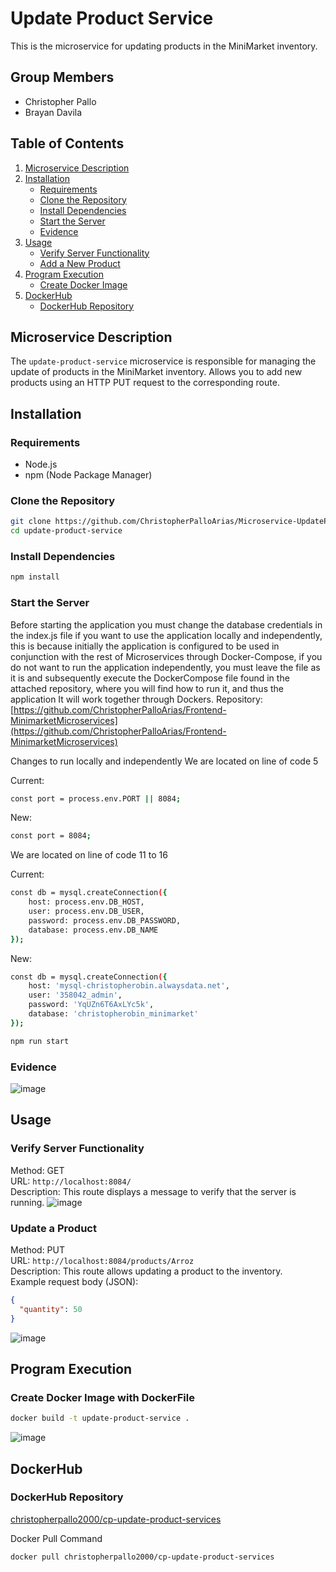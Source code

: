 # Update Product Service

This is the microservice for updating products in the MiniMarket inventory.

## Group Members

- Christopher Pallo
- Brayan Davila

## Table of Contents

1. [Microservice Description](#microservice-description)
2. [Installation](#installation)
   - [Requirements](#requirements)
   - [Clone the Repository](#clone-the-repository)
   - [Install Dependencies](#install-dependencies)
   - [Start the Server](#start-the-server)
   - [Evidence](#evidence-create)
3. [Usage](#usage)
   - [Verify Server Functionality](#verify-server-functionality)
   - [Add a New Product](#add-a-new-product)
4. [Program Execution](#program-execution)
   - [Create Docker Image](#create-docker-image)
5. [DockerHub](#dockerhub)
   - [DockerHub Repository](#dockerhub-repository)


## Microservice Description

The `update-product-service` microservice is responsible for managing the update of products in the MiniMarket inventory. Allows you to add new products using an HTTP PUT request to the corresponding route.

## Installation

### Requirements

- Node.js
- npm (Node Package Manager)

### Clone the Repository

```sh
git clone https://github.com/ChristopherPalloArias/Microservice-UpdateProductService.git
cd update-product-service
```

### Install Dependencies
```sh
npm install
```

### Start the Server
Before starting the application you must change the database credentials in the index.js file if you want to use the application locally and independently, this is because initially the application is configured to be used in conjunction with the rest of Microservices through Docker-Compose, if you do not want to run the application independently, you must leave the file as it is and subsequently execute the DockerCompose file found in the attached repository, where you will find how to run it, and thus the application It will work together through Dockers.
Repository: [https://github.com/ChristopherPalloArias/Frontend-MinimarketMicroservices](https://github.com/ChristopherPalloArias/Frontend-MinimarketMicroservices)

Changes to run locally and independently
We are located on line of code 5

Current:
```sh
const port = process.env.PORT || 8084;
```
New:
```sh
const port = 8084;
```

We are located on line of code 11 to 16

Current:
```sh
const db = mysql.createConnection({
    host: process.env.DB_HOST,
    user: process.env.DB_USER,
    password: process.env.DB_PASSWORD,
    database: process.env.DB_NAME
});
```
New:
```sh
const db = mysql.createConnection({
    host: 'mysql-christopherobin.alwaysdata.net',
    user: '358042_admin',
    password: 'YqUZn6T6AxLYc5k',
    database: 'christopherobin_minimarket'
});
```

```sh
npm run start
```

### Evidence
![image](https://github.com/ChristopherPalloArias/Microservice-UpdateProductService/assets/167264603/56cce5be-65a5-4477-b5a3-d55986d4fa0e)



## Usage

### Verify Server Functionality

Method: GET  
URL: `http://localhost:8084/`  
Description: This route displays a message to verify that the server is running.
![image](https://github.com/ChristopherPalloArias/Microservice-UpdateProductService/assets/167264603/b1f505ce-f8cd-4199-a84e-a1aeb85337ea)

### Update a Product

Method: PUT  
URL: `http://localhost:8084/products/Arroz`  
Description: This route allows updating a product to the inventory.  
Example request body (JSON):

```json
{
  "quantity": 50
}
```
![image](https://github.com/ChristopherPalloArias/Microservice-UpdateProductService/assets/167264603/d81544d0-a424-48bd-a637-a21b8eecdc3c)


## Program Execution
### Create Docker Image with DockerFile

```sh
docker build -t update-product-service .
```
![image](https://github.com/ChristopherPalloArias/Microservice-UpdateProductService/assets/167264603/9425759c-93c2-40de-abd5-3da01c366f4f)


## DockerHub
### DockerHub Repository

[christopherpallo2000/cp-update-product-services](https://hub.docker.com/r/christopherpallo2000/cp-update-product-services)

Docker Pull Command
```sh
docker pull christopherpallo2000/cp-update-product-services
```
